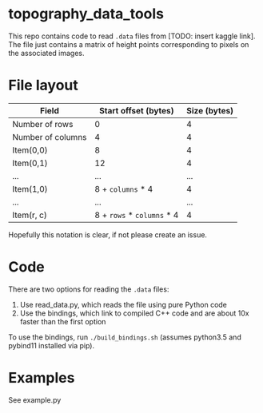 # topography_data_tools
This repo contains code to read `.data` files from [TODO: insert kaggle link]. The file just contains a matrix of height points corresponding to pixels on the associated images.

# File layout

Field | Start offset (bytes) | Size (bytes)
------------ | ------------- | -----------
Number of rows | 0 | 4
Number of columns | 4 | 4
Item(0,0) | 8 | 4
Item(0,1) | 12 | 4
...|...|...
Item(1,0) | 8 + `columns` * 4 | 4
...|...|...
Item(r, c) | 8 + `rows` * `columns` * 4 | 4

Hopefully this notation is clear, if not please create an issue.

# Code

There are two options for reading the `.data` files:

1. Use read_data.py, which reads the file using pure Python code
2. Use the bindings, which link to compiled C++ code and are about 10x faster than the first option

To use the bindings, run `./build_bindings.sh` (assumes python3.5 and pybind11 installed via pip).

# Examples

See example.py
